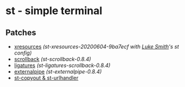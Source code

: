 # st - simple terminal

## Patches
* [xresources](https://dwm.suckless.org/patches/xresources/) *(st-xresources-20200604-9ba7ecf with [Luke Smith](https://github.com/LukeSmithxyz/st)'s st config)*
* [scrollback](https://st.suckless.org/patches/scrollback/) *(st-scrollback-0.8.4)*
* [ligatures](https://st.suckless.org/patches/ligatures/) *(st-ligatures-scrollback-0.8.4)*
* [externalpipe](https://st.suckless.org/patches/externalpipe/) *(st-externalpipe-0.8.4)*
* [st-copyout & st-urlhandler](https://github.com/LukeSmithxyz/st)
